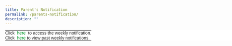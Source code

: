 ```yaml
---
title: Parent's Notification
permalink: /parents-notification/
description: ""
---
```

<table width="100%" style="margin: 0px; outline: 0px; padding: 0px; color: rgb(48, 48, 48); font-family: Ubuntu, sans-serif; font-size: 14px; font-style: normal; font-variant-ligatures: normal; font-variant-caps: normal; font-weight: 400; letter-spacing: normal; orphans: 2; text-align: left; text-transform: none; white-space: normal; widows: 2; word-spacing: 0px; -webkit-text-stroke-width: 0px; background-color: rgb(255, 255, 255); text-decoration-thickness: initial; text-decoration-style: initial; text-decoration-color: initial; width: 978px; height: auto;"><tbody style="margin: 0px; outline: 0px; padding: 0px;"><tr class="home-tabs-data" style="margin: 0px; outline: 0px; padding: 0px;"><td style="margin: 0px; outline: 0px; padding: 0px;">Click&nbsp;<span>&nbsp;</span><a href="https://drive.google.com/file/d/12I2HpJXgBF594hF6x52Nj3KlU_kyGilA/view?usp=sharing" target="_blank" style="margin: 0px; outline: 0px; padding: 0px; color: rgb(1, 151, 40); text-decoration: none; font-weight: 500;">here<span>&nbsp;</span></a>&nbsp;to access the weekly notification.<br style="margin: 0px; outline: 0px; padding: 0px;">Click&nbsp;<span>&nbsp;</span><a href="https://drive.google.com/drive/folders/1Wr26Swb6J_sVGBmBKT-cjJ614ojCijTO?usp=sharing" target="_blank" style="margin: 0px; outline: 0px; padding: 0px; color: rgb(1, 151, 40); text-decoration: none; font-weight: 500;">here<span>&nbsp;</span></a>to view past weekly notifications.</td></tr></tbody></table>